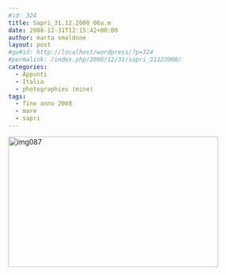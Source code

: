 ```yaml
---
#id: 324
title: Sapri_31.12.2008 06a.m
date: 2008-12-31T12:15:42+00:00
author: marta smaldone
layout: post
#gu#id: http://localhost/wordpress/?p=324
#permalink: /index.php/2008/12/31/sapri_31122008/
categories:
  - Appunti
  - Italia
  - photographies (mine)
tags:
  - fine anno 2008
  - mare
  - sapri
---
```

<img class="aligncenter wp-image-3669 size-full" title="img087" src="{{ site.url }}/images/uploads/2008/12/img087.jpg" width="425" height="264" srcset="{{ site.url }}/images/uploads/2008/12/img087.jpg 425w, {{ site.url }}/images/uploads/2008/12/img087-300x186.jpg 300w" sizes="(max-width: 425px) 100vw, 425px" />
